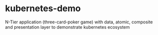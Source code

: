 # kubernetes-demo
N-Tier application (three-card-poker game) with data, atomic, composite and presentation layer to demonstrate kubernetes ecosystem

